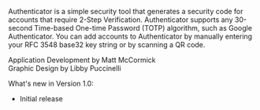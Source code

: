 Authenticator is a simple security tool that generates a security code for accounts that require 2-Step Verification. Authenticator supports any 30-second Time-based One-time Password (TOTP) algorithm, such as Google Authenticator. You can add accounts to Authenticator by manually entering your RFC 3548 base32 key string or by scanning a QR code.

Application Development by Matt McCormick  
Graphic Design by Libby Puccinelli  
  
  
What's new in Version 1.0:  
- Initial release  